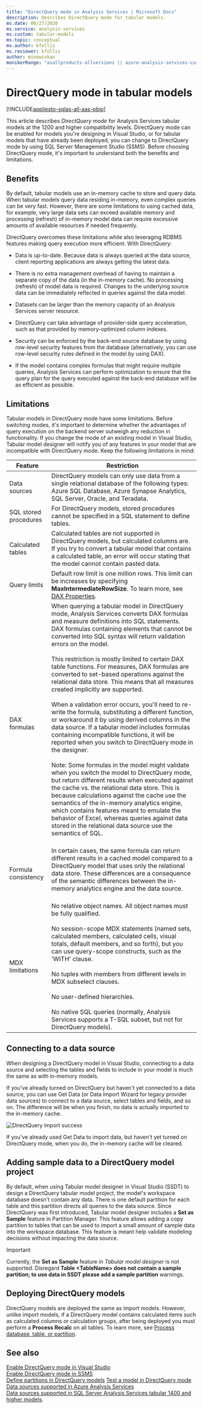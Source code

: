 ```yaml
---
title: "DirectQuery mode in Analysis Services | Microsoft Docs"
description: Describes DirectQuery mode for tabular models.
ms.date: 08/27/2020
ms.service: analysis-services
ms.custom: tabular-models
ms.topic: conceptual
ms.author: kfollis
ms.reviewer: kfollis
author: minewiskan
monikerRange: "asallproducts-allversions || azure-analysis-services-current || power-bi-premium-current || >= sql-analysis-services-2016"
---
```

# DirectQuery mode in tabular models

[!INCLUDE[appliesto-sqlas-all-aas-pbip](../includes/appliesto-sqlas-all-aas-pbip.md)]

This article describes *DirectQuery mode* for Analysis Services tabular models at the 1200 and higher compatibility levels. DirectQuery mode can be enabled for models you're designing in Visual Studio, or for tabular models that have already been deployed, you can change to DirectQuery mode by using SQL Server Management Studio (SSMS). Before choosing DirectQuery mode, it's important to understand both the benefits and limitations.
  
## Benefits

By default, tabular models use an in-memory cache to store and query data. When tabular models query data residing in-memory, even complex queries can be very fast. However, there are some limitations to using cached data, for example, very large data sets can exceed available memory and processing (refresh) of in-memory model data can require excessive amounts of available resources if needed frequently.
  
DirectQuery overcomes these limitations while also leveraging RDBMS features making query execution more efficient. With DirectQuery:  
  
- Data is up-to-date. Because data is always queried at the data source, client reporting applications are always getting the latest data.

- There is no extra management overhead of having to maintain a separate copy of the data (in the in-memory cache). No processing (refresh) of model data is required. Changes to the underlying source data can be immediately reflected in queries against the data model.  
  
- Datasets can be larger than the memory capacity of an Analysis Services server resource.  
  
- DirectQuery can take advantage of provider-side query acceleration, such as that provided by memory-optimized column indexes.  
  
- Security can be enforced by the back-end source database by using row-level security features from the database (alternatively, you can use row-level security rules defined in the model by using DAX).  
  
- If the model contains complex formulas that might require multiple queries, Analysis Services can perform optimization to ensure that the query plan for the query executed against the back-end database will be as efficient as possible.  

## Limitations

Tabular models in DirectQuery mode have some limitations. Before switching modes, it's important to determine whether the advantages of query execution on the backend server outweigh any reduction in functionality. If you change the mode of an existing model in Visual Studio, Tabular model designer will notify you of any features in your model that are incompatible with DirectQuery mode. Keep the following limitations in mind:  
  
|Feature|Restriction|  
|-|-|
|Data sources|DirectQuery models can only use data from a single relational database of the following types: Azure SQL Database, Azure Synapse Analytics, SQL Server,  Oracle, and Teradata.|
|SQL stored procedures|For DirectQuery models, stored procedures cannot be specified in a SQL statement to define tables. |
|Calculated tables|Calculated tables are not supported in DirectQuery models, but calculated columns are. If you try to convert a tabular model that contains a calculated table, an error will occur stating that the model cannot contain pasted data.|  
|Query limits|Default row limit is one million rows. This limit can be increases by specifying **MaxIntermediateRowSize**. To learn more, see [DAX Properties](../../analysis-services/server-properties/dax-properties.md).
|DAX formulas|When querying a tabular model in DirectQuery mode, Analysis Services converts DAX formulas and measure definitions into SQL statements. DAX formulas containing elements that cannot be converted into SQL syntax will return validation errors on the model.<br /><br /> This restriction is mostly limited to certain DAX table functions. For measures, DAX formulas are converted to set-based operations against the relational data store. This means that all measures created implicitly are supported. <br /><br /> When a validation error occurs, you'll need to re-write the formula, substituting a different function, or workaround it by using derived columns in the data source.  If a tabular model includes formulas containing incompatible functions, it will be reported when you switch to DirectQuery mode in the designer. <br /><br />Note: Some formulas in the model might validate when you switch the model to DirectQuery mode, but return different results when executed against the cache vs. the relational data store. This is because calculations against the cache use the semantics of the in-memory analytics engine, which contains features meant to emulate the behavior of Excel, whereas queries against data stored in the relational data source use the semantics of SQL.<br /><br />|  
|Formula consistency|In certain cases, the same formula can return different results in a cached model compared to a DirectQuery model that uses only the relational data store. These differences are a consequence of the semantic differences between the in-memory analytics engine and the data source.<br /><br />|  
|MDX limitations|No relative object names. All object names must be fully qualified.<br /><br /> No session-scope MDX statements (named sets, calculated members, calculated cells, visual totals, default members, and so forth), but you can use query-scope constructs, such as the 'WITH' clause.<br /><br /> No tuples with members from different levels in MDX subselect clauses.<br /><br /> No user-defined hierarchies.<br /><br /> No native SQL queries (normally, Analysis Services supports a T-SQL subset, but not for DirectQuery models).|  

## Connecting to a data source

When designing a DirectQuery model in Visual Studio, connecting to a data source and selecting the tables and fields to include in your model is much the same as with in-memory models.

If you've already turned on DirectQuery but haven't yet connected to a data source, you can use Get Data (or Data Import Wizard for legacy provider data sources) to connect to a data source, select tables and fields, and so on. The difference will be when you finish, no data is actually imported to the in-memory cache.

![DirectQuery import success](../../analysis-services/tabular-models/media/directquery-import-success.png)

If you've already used Get Data to import data, but haven't yet turned on DirectQuery mode, when you do, the in-memory cache will be cleared.

## Adding sample data to a DirectQuery model project

By default, when using Tabular model designer in Visual Studio (SSDT) to design a DirectQuery tabular model project, the model's workspace database doesn't contain any data. There is one default partition for each table and this partition directs all queries to the data source. Since DirectQuery was first introduced, Tabular model designer includes a **Set as Sample** feature in Partition Manager. This feature allows adding a copy partition to tables that can be used to import a small amount of sample data into the workspace database. This feature is meant help validate modeling decisions without impacting the data source.

> [!IMPORTANT]
> Currently, the **Set as Sample** feature *in Tabular model designer* is not supported. Disregard  **Table \<TableName> does not contain a sample partition; to use data in SSDT please add a sample partition** warnings.

## Deploying DirectQuery models

DirectQuery models are deployed the same as import models. However, unlike import models, if a DirectQuery model contains calculated items such as calculated columns or calculation groups, after being deployed you must perform a **Process Recalc** on all tables. To learn more, see [Process database, table, or partition](process-database-table-or-partition-analysis-services.md).

## See also

[Enable DirectQuery mode in Visual Studio](../../analysis-services/tabular-models/enable-directquery-mode-in-ssdt.md)  
[Enable DirectQuery mode in SSMS](../../analysis-services/tabular-models/enable-directquery-mode-in-ssms.md)  
[Define partitions in DirectQuery models](../../analysis-services/tabular-models/define-partitions-in-directquery-models-ssas-tabular.md)  [Test a model in DirectQuery mode](../../analysis-services/tabular-models/test-a-model-in-directquery-mode.md)  
[Data sources supported in Azure Analysis Services](/azure/analysis-services/analysis-services-datasource)  
[Data sources supported in SQL Server Analysis Services tabular 1400 and higher models](data-sources-supported-ssas-tabular-1400.md).